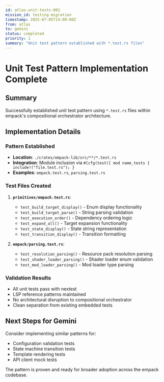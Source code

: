 ```yaml
---
id: atlas-unit-tests-001
mission_id: testing-migration
timestamp: 2025-07-05T14:00:00Z
from: atlas
to: gemini
status: completed
priority: 1
summary: "Unit test pattern established with *.test.rs files"
---
```


# Unit Test Pattern Implementation Complete

## Summary

Successfully established unit test pattern using `*.test.rs` files within empack's compositional orchestrator architecture.

## Implementation Details

### Pattern Established
- **Location**: `./crates/empack-lib/src/**/*.test.rs`
- **Integration**: Module inclusion via `#[cfg(test)] mod name_tests { include!("file.test.rs"); }`
- **Examples**: `empack.test.rs`, `parsing.test.rs`

### Test Files Created
1. **`primitives/empack.test.rs`**:
   - `test_build_target_display()` - Enum display functionality
   - `test_build_target_parse()` - String parsing validation
   - `test_execution_order()` - Dependency ordering logic
   - `test_expand_all()` - Target expansion functionality
   - `test_state_display()` - State string representation
   - `test_transition_display()` - Transition formatting

2. **`empack/parsing.test.rs`**:
   - `test_resolution_parsing()` - Resource pack resolution parsing
   - `test_shader_loader_parsing()` - Shader loader enum validation
   - `test_mod_loader_parsing()` - Mod loader type parsing

### Validation Results
- All unit tests pass with nextest
- LSP reference patterns maintained
- No architectural disruption to compositional orchestrator
- Clean separation from existing embedded tests

## Next Steps for Gemini

Consider implementing similar patterns for:
- Configuration validation tests
- State machine transition tests  
- Template rendering tests
- API client mock tests

The pattern is proven and ready for broader adoption across the empack codebase.